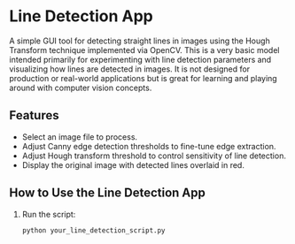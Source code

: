 # Line Detection App

A simple GUI tool for detecting straight lines in images using the Hough Transform technique implemented via OpenCV. 
This is a very basic model intended primarily for experimenting with line detection parameters and visualizing how lines are detected in images. 
It is not designed for production or real-world applications but is great for learning and playing around with computer vision concepts.

## Features

- Select an image file to process.
- Adjust Canny edge detection thresholds to fine-tune edge extraction.
- Adjust Hough transform threshold to control sensitivity of line detection.
- Display the original image with detected lines overlaid in red.

## How to Use the Line Detection App

1. Run the script:  
   ```bash
   python your_line_detection_script.py
